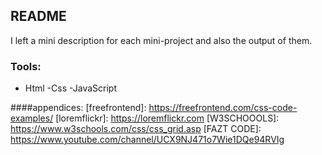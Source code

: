 ## README

I left a mini description for each mini-project and also the output of them. 

### Tools:

- Html
-Css
-JavaScript




####appendices:
  [freefrontend]: https://freefrontend.com/css-code-examples/
  [loremflickr]:  https://loremflickr.com
  [W3SCHOOOLS]:   https://www.w3schools.com/css/css_grid.asp
  [FAZT CODE]:    https://www.youtube.com/channel/UCX9NJ471o7Wie1DQe94RVIg
